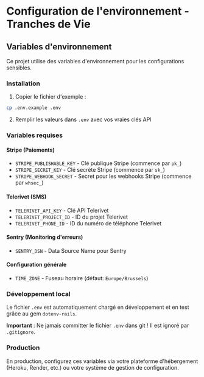 # Configuration de l'environnement - Tranches de Vie

## Variables d'environnement

Ce projet utilise des variables d'environnement pour les configurations sensibles.

### Installation

1. Copier le fichier d'exemple :
```bash
cp .env.example .env
```

2. Remplir les valeurs dans `.env` avec vos vraies clés API

### Variables requises

#### Stripe (Paiements)
- `STRIPE_PUBLISHABLE_KEY` - Clé publique Stripe (commence par `pk_`)
- `STRIPE_SECRET_KEY` - Clé secrète Stripe (commence par `sk_`)
- `STRIPE_WEBHOOK_SECRET` - Secret pour les webhooks Stripe (commence par `whsec_`)

#### Telerivet (SMS)
- `TELERIVET_API_KEY` - Clé API Telerivet
- `TELERIVET_PROJECT_ID` - ID du projet Telerivet
- `TELERIVET_PHONE_ID` - ID du numéro de téléphone Telerivet

#### Sentry (Monitoring d'erreurs)
- `SENTRY_DSN` - Data Source Name pour Sentry

#### Configuration générale
- `TIME_ZONE` - Fuseau horaire (défaut: `Europe/Brussels`)

### Développement local

Le fichier `.env` est automatiquement chargé en développement et en test grâce au gem `dotenv-rails`.

**Important** : Ne jamais committer le fichier `.env` dans git ! Il est ignoré par `.gitignore`.

### Production

En production, configurez ces variables via votre plateforme d'hébergement (Heroku, Render, etc.) ou votre système de gestion de configuration.
